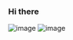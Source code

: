### Hi there
![image](https://github-readme-stats.vercel.app/api/top-langs/?username=j-p-s-o&layout=compact&langs_count=21&theme=dark)
![image](https://github-readme-stats.vercel.app/api?username=j-p-s-o&layout=compact&langs_count=21&theme=dark)
